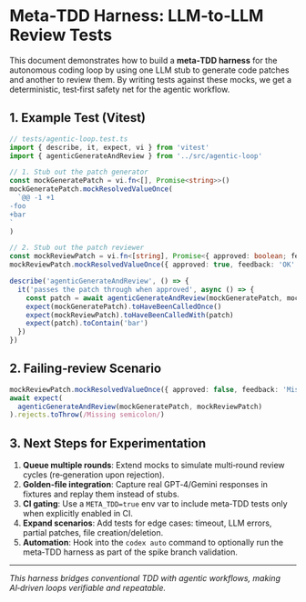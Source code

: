 # Meta‑TDD Harness: LLM‑to‑LLM Review Tests

This document demonstrates how to build a **meta‑TDD harness** for the autonomous coding loop by using one LLM stub to generate code patches and another to review them. By writing tests against these mocks, we get a deterministic, test‑first safety net for the agentic workflow.

## 1. Example Test (Vitest)

```ts
// tests/agentic-loop.test.ts
import { describe, it, expect, vi } from 'vitest'
import { agenticGenerateAndReview } from '../src/agentic-loop'

// 1. Stub out the patch generator
const mockGeneratePatch = vi.fn<[], Promise<string>>()
mockGeneratePatch.mockResolvedValueOnce(
  `@@ -1 +1
-foo
+bar
`
)

// 2. Stub out the patch reviewer
const mockReviewPatch = vi.fn<[string], Promise<{ approved: boolean; feedback: string }>>()
mockReviewPatch.mockResolvedValueOnce({ approved: true, feedback: 'OK' })

describe('agenticGenerateAndReview', () => {
  it('passes the patch through when approved', async () => {
    const patch = await agenticGenerateAndReview(mockGeneratePatch, mockReviewPatch)
    expect(mockGeneratePatch).toHaveBeenCalledOnce()
    expect(mockReviewPatch).toHaveBeenCalledWith(patch)
    expect(patch).toContain('bar')
  })
})
```

## 2. Failing‑review Scenario

```ts
mockReviewPatch.mockResolvedValueOnce({ approved: false, feedback: 'Missing semicolon' })
await expect(
  agenticGenerateAndReview(mockGeneratePatch, mockReviewPatch)
).rejects.toThrow(/Missing semicolon/)
```

## 3. Next Steps for Experimentation

1. **Queue multiple rounds**: Extend mocks to simulate multi‑round review cycles (re‑generation upon rejection).
2. **Golden‑file integration**: Capture real GPT‑4/Gemini responses in fixtures and replay them instead of stubs.
3. **CI gating**: Use a `META_TDD=true` env var to include meta‑TDD tests only when explicitly enabled in CI.
4. **Expand scenarios**: Add tests for edge cases: timeout, LLM errors, partial patches, file creation/deletion.
5. **Automation**: Hook into the `codex auto` command to optionally run the meta‑TDD harness as part of the spike branch validation.

---
_This harness bridges conventional TDD with agentic workflows, making AI‑driven loops verifiable and repeatable._
